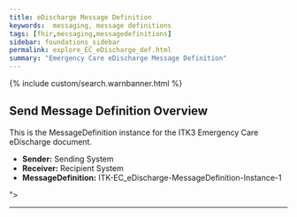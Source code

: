 ```yaml
---
title: eDischarge Message Definition
keywords:  messaging, message definitions
tags: [fhir,messaging,messagedefinitions]
sidebar: foundations_sidebar
permalink: explore_EC_eDischarge_def.html
summary: "Emergency Care eDischarge Message Definition"
---
```


{% include custom/search.warnbanner.html %}

## Send Message Definition Overview ##

This is the MessageDefinition instance for the ITK3 Emergency Care eDischarge document. 

- **Sender:**  Sending System
- **Receiver:** Recipient System
- **MessageDefinition:** ITK-EC_eDischarge-MessageDefinition-Instance-1


<script src="https://gist.github.com/unicorn150161/946b8fa0ecdc65ab7c9aec698fc31d6d.js"></script>">
---










